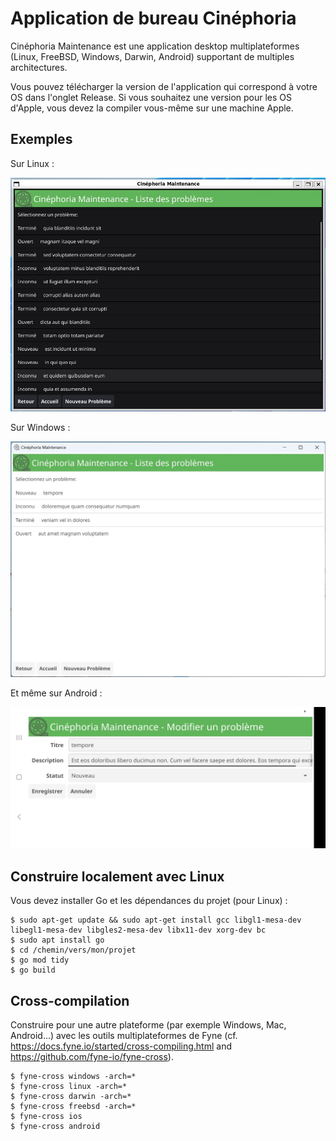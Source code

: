 # Application de bureau Cinéphoria

Cinéphoria Maintenance est une application desktop multiplateformes (Linux, FreeBSD, Windows, Darwin, Android) supportant de multiples architectures.

Vous pouvez télécharger la version de l'application qui correspond à votre OS dans l'onglet Release. Si vous souhaitez une version pour les OS d'Apple, vous devez la compiler vous-même sur une machine Apple.

## Exemples

Sur Linux :

![Cinéphoria sur Android](./docs/screenshot-linux.jpg)

Sur Windows :

![Cinéphoria sur Android](./docs/screenshot-windows.jpg)

Et même sur Android :

![Cinéphoria sur Android](./docs/screenshot-android.jpg)

## Construire localement avec Linux

Vous devez installer Go et les dépendances du projet (pour Linux) :

    $ sudo apt-get update && sudo apt-get install gcc libgl1-mesa-dev libegl1-mesa-dev libgles2-mesa-dev libx11-dev xorg-dev bc
    $ sudo apt install go
    $ cd /chemin/vers/mon/projet
    $ go mod tidy
    $ go build

## Cross-compilation

Construire pour une autre plateforme (par exemple Windows, Mac, Android...) avec les outils multiplateformes de Fyne (cf. https://docs.fyne.io/started/cross-compiling.html and https://github.com/fyne-io/fyne-cross).

    $ fyne-cross windows -arch=*
    $ fyne-cross linux -arch=*
    $ fyne-cross darwin -arch=*
    $ fyne-cross freebsd -arch=*
    $ fyne-cross ios
    $ fyne-cross android

